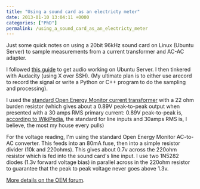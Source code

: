 ```yaml
---
title: "Using a sound card as an electricty meter"
date: 2013-01-10 13:04:11 +0000
categories: ["PhD"]
permalink: /using_a_sound_card_as_an_electricty_meter
---
```

Just some quick notes on using a 20bit 96kHz sound card on Linux (Ubuntu
Server) to sample measurements from a current transformer and AC-AC
adapter.

I followed [this
guide](http://howto.blbosti.com/2010/03/ubuntu-server-install-alsa-sound-and-moc-music-on-console/)
to get audio working on Ubuntu Server. I then tinkered with Audacity
(using X over SSH). (My ultimate plan is to either use arecord to record
the signal or write a Python or C++ program to do the sampling and
processing).

I used the [standard Open Energy Monitor current
transformer](http://openenergymonitor.org/emon/buildingblocks/report-yhdc-sct-013-000-current-transformer)
with a 22 ohm burden resistor (which gives about a 0.89V peak-to-peak
output when presented with a 30 amps RMS primary current: 0.89V
peak-to-peak is, [according to
WikiPedia](http://en.wikipedia.org/wiki/Line_level#Nominal_levels), the
standard for line inputs and 30amps RMS is, I believe, the most my house
every pulls)

For the voltage reading, I'm using the standard Open Energy Monitor
AC-to-AC converter. This feeds into an 80mA fuse, then into a simple
resistor divider (10k and 220ohms). This gives about 0.7v across the
220ohm resistor which is fed into the sound card's line input. I use two
1N5282 diodes (1.3v forward voltage bias) in parallel across in the
220ohm resistor to guarantee that the peak to peak voltage never goes
above 1.3v.

[More details on the OEM
forum](http://openenergymonitor.org/emon/node/1680?page=1#comment-9023).
<!--break-->

